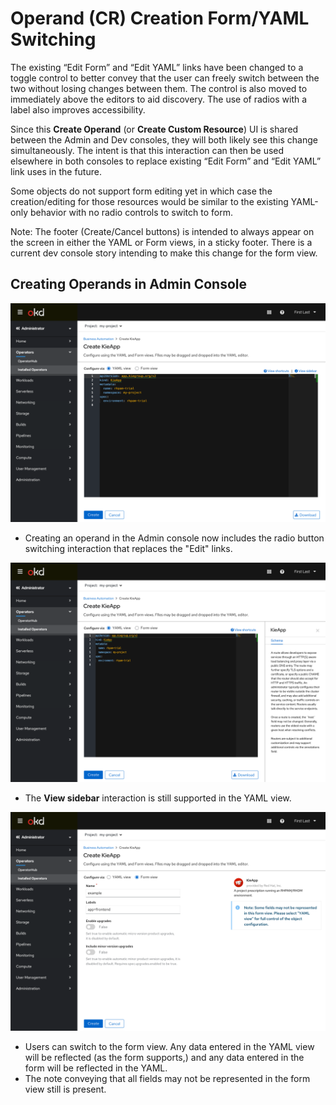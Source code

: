 # Operand (CR) Creation Form/YAML Switching

The existing “Edit Form” and “Edit YAML” links have been changed to a toggle control to better convey that the user can freely switch between the two without losing changes between them. The control is also moved to immediately above the editors to aid discovery. The use of radios with a label also improves accessibility.

Since this **Create Operand** (or **Create Custom Resource**) UI is shared between the Admin and Dev consoles, they will both likely see this change simultaneously. The intent is that this interaction can then be used elsewhere in both consoles to replace existing “Edit Form” and “Edit YAML” link uses in the future.

Some objects do not support form editing yet in which case the creation/editing for those resources would be similar to the existing YAML-only behavior with no radio controls to switch to form.

Note: The footer (Create/Cancel buttons) is intended to always appear on the screen in either the YAML or Form views, in a sticky footer. There is a current dev console story intending to make this change for the form view.

## Creating Operands in Admin Console

![Admin operand create YAML](img/1-1-adminOperand-yaml.png)
- Creating an operand in the Admin console now includes the radio button switching interaction that replaces the "Edit" links.

![Admin operand create YAML sidebar](img/1-2-adminOperand-yaml-sidebar.png)
- The **View sidebar** interaction is still supported in the YAML view.

![Admin operand create form](img/1-3-adminOperand-form.png)
- Users can switch to the form view. Any data entered in the YAML view will be reflected (as the form supports,) and any data entered in the form will be reflected in the YAML.
- The note conveying that all fields may not be represented in the form view still is present.